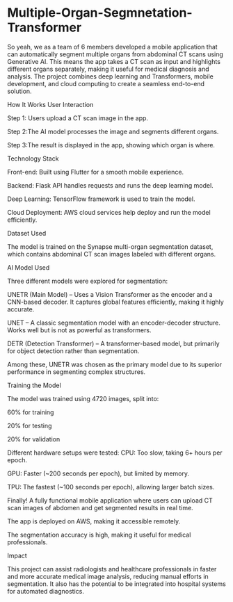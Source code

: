 # Multiple-Organ-Segmnetation-Transformer
So yeah, we as a team of 6 members developed a mobile application that can automatically segment multiple organs from abdominal CT scans using Generative AI. This means the app takes a CT scan as input and highlights different organs separately, making it useful for medical diagnosis and analysis. The project combines deep learning and Transformers, mobile development, and cloud computing to create a seamless end-to-end solution.

How It Works
User Interaction

Step 1: Users upload a CT scan image in the app.

Step 2:The AI model processes the image and segments different organs.

Step 3:The result is displayed in the app, showing which organ is where.

Technology Stack

Front-end: Built using Flutter for a smooth mobile experience.

Backend: Flask API handles requests and runs the deep learning model.

Deep Learning: TensorFlow framework is used to train the model.

Cloud Deployment: AWS cloud services help deploy and run the model efficiently.


Dataset Used

The model is trained on the Synapse multi-organ segmentation dataset, which contains abdominal CT scan images labeled with different organs.

AI Model Used

Three different models were explored for segmentation:

UNETR (Main Model) – Uses a Vision Transformer as the encoder and a CNN-based decoder. It captures global features efficiently, making it highly accurate.

UNET – A classic segmentation model with an encoder-decoder structure. Works well but is not as powerful as transformers.

DETR (Detection Transformer) – A transformer-based model, but primarily for object detection rather than segmentation.

Among these, UNETR was chosen as the primary model due to its superior performance in segmenting complex structures.

Training the Model

The model was trained using 4720 images, split into:

60% for training

20% for testing

20% for validation

Different hardware setups were tested:
CPU: Too slow, taking 6+ hours per epoch.

GPU: Faster (~200 seconds per epoch), but limited by memory.

TPU: The fastest (~100 seconds per epoch), allowing larger batch sizes.

Finally!
A fully functional mobile application where users can upload CT scan images of abdomen and get segmented results in real time.

The app is deployed on AWS, making it accessible remotely.

The segmentation accuracy is high, making it useful for medical professionals.


Impact

This project can assist radiologists and healthcare professionals in faster and more accurate medical image analysis, reducing manual efforts in segmentation. It also has the potential to be integrated into hospital systems for automated diagnostics.
